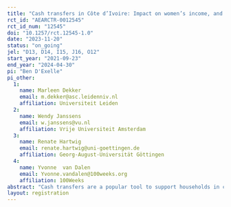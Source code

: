 ```yaml
---
title: "Cash transfers in Côte d’Ivoire: Impact on women’s income, and dynamics within the household, savings groups, and community"
rct_id: "AEARCTR-0012545"
rct_id_num: "12545"
doi: "10.1257/rct.12545-1.0"
date: "2023-11-20"
status: "on_going"
jel: "D13, D14, I15, J16, O12"
start_year: "2021-09-23"
end_year: "2024-04-30"
pi: "Ben D'Exelle"
pi_other:
  1:
    name: Marleen Dekker
    email: m.dekker@asc.leidenniv.nl
    affiliation: Universiteit Leiden
  2:
    name: Wendy Janssens
    email: w.janssens@vu.nl
    affiliation: Vrije Universiteit Amsterdam
  3:
    name: Renate Hartwig
    email: renate.hartwig@uni-goettingen.de
    affiliation: Georg-August-Universität Göttingen
  4:
    name: Yvonne  van Dalen
    email: Yvonne.vandalen@100weeks.org
    affiliation: 100Weeks
abstract: "Cash transfers are a popular tool to support households in coping with economic hardship and poverty. The literature documents that cash transfers, both, conditional and unconditional, are effective on a number of domains and thus are also effective in structurally reducing poverty. Yet, evidence on the impact of cash transfers, in particular unconditional ones, on women’s agency, both within and outside the household is still limited. In this study we aim to better understand the effects on women’s agency in the context of women’s savings groups in rural Cote d’Ivoire. The RCT is conducted in the region around Doloa. The study covers 60 randomly selected communities. In each community one savings group of around 15 women was formed. The study covers close to 900 women. In intervention communities, women in savings groups receive a sizable weekly cash transfer over a period of two years. The predictable and frequent income stream of the cash transfers is expected to enable women to more easily save, pay for large household expenditures and business investments, cope with uninsured shocks (thereby reducing risk and enhancing peace of mind), and more generally increase women’s agency within the household and community due to greater access to economic resources. The evaluation combines repeated survey data with administrative data from the savings groups. "
layout: registration
---
```


